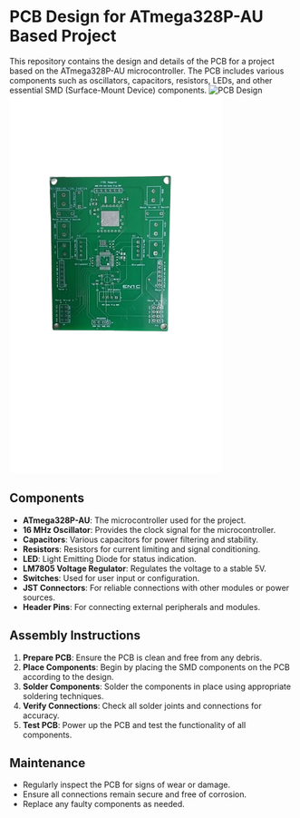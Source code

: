 # PCB Design for ATmega328P-AU Based Project

This repository contains the design and details of the PCB for a project based on the ATmega328P-AU microcontroller. The PCB includes various components such as oscillators, capacitors, resistors, LEDs, and other essential SMD (Surface-Mount Device) components.
![PCB Design](https://github.com/shaveenherath/Obstacle-Avoidance-System-for-industrial-applications-AMR-AGV-/blob/main/PCBs/PCB.jpg)
![PCB Design](https://github.com/DinukaMadhushan1234/Obstacle-Avoidance-System-for-industrial-applications-AMR-AGV-/blob/main/PCBs/PCB1.png)
## Components

- **ATmega328P-AU**: The microcontroller used for the project.
- **16 MHz Oscillator**: Provides the clock signal for the microcontroller.
- **Capacitors**: Various capacitors for power filtering and stability.
- **Resistors**: Resistors for current limiting and signal conditioning.
- **LED**: Light Emitting Diode for status indication.
- **LM7805 Voltage Regulator**: Regulates the voltage to a stable 5V.
- **Switches**: Used for user input or configuration.
- **JST Connectors**: For reliable connections with other modules or power sources.
- **Header Pins**: For connecting external peripherals and modules.


## Assembly Instructions

1. **Prepare PCB**: Ensure the PCB is clean and free from any debris.
2. **Place Components**: Begin by placing the SMD components on the PCB according to the design.
3. **Solder Components**: Solder the components in place using appropriate soldering techniques.
4. **Verify Connections**: Check all solder joints and connections for accuracy.
5. **Test PCB**: Power up the PCB and test the functionality of all components.

## Maintenance

- Regularly inspect the PCB for signs of wear or damage.
- Ensure all connections remain secure and free of corrosion.
- Replace any faulty components as needed.


